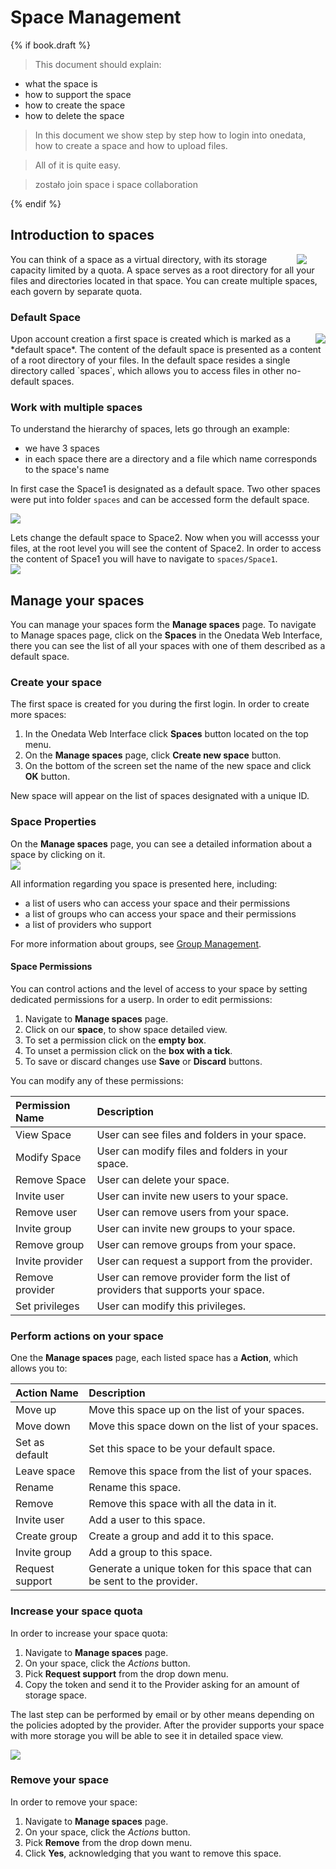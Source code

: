 # Space Management

{% if book.draft %}
> This document should explain:
* what the space is
* how to support the space
* how to create the space
* how to delete the space

> In this document we show step by step how to login into onedata, how to create a space and how to upload files.

> All of it is quite easy.

> zostało join space
> i space collaboration

{% endif %}


## Introduction to spaces
<img style="float:right;margin: 00px 30px" src="img/spaces/1_space_with_files.png">
You can think of a space as a virtual directory, with its storage capacity limited by a quota. A space serves as a root directory for all your files and directories located in that space.
You can create multiple spaces, each govern by separate quota.

### Default Space
<img style="float:right;margin: 0px 0px" src="img/spaces/default_space_with_files_and_user.png">
Upon account creation a first space is created which is marked as a *default space*.
The content of the default space is presented as a content of a root directory of your files. In the default space resides a single directory called `spaces`, which allows you to access files in other no-default spaces.

### Work with multiple spaces
To understand the hierarchy of spaces, lets go through an example:
- we have 3 spaces
- in each space there are a directory and a file which name corresponds to the space's name


In first case the Space1 is designated as a default space. Two other spaces were put into folder `spaces` and can be accessed form the default space.

<img style="display:block;margin:0 auto;" src="img/spaces/space_managment_default_space2.png">

Lets change the default space to Space2. Now when you will accesss your files, at the root level you will see the content of Space2. In order to access the content of Space1 you will have to navigate to `spaces/Space1`.
<img  style="display:block;margin:0 auto;" src="img/spaces/space_managment_default_space2_changed.png">

## Manage your spaces
You can manage your spaces form the **Manage spaces** page. To navigate to Manage spaces page, click on the **Spaces** in the Onedata Web Interface, there you can see the list of all your spaces with one of them described as a default space.

### Create your space
The first space is created for you during the first login. In order to create more spaces:

1. In the Onedata Web Interface click **Spaces** button located on the top menu.
2. On the **Manage spaces** page, click **Create new space** button.
3. On the bottom of the screen set the name of the new space and click **OK** button.

New space will appear on the list of spaces designated with a unique ID.

### Space Properties
On the **Manage spaces** page, you can see a detailed information about a space by clicking on it.
<img  style="display:block;margin:0 auto;" src="img/spaces/space_details_supported.png">


All information regarding you space is presented here, including:
- a list of users who can access your space and their permissions
- a list of groups who can access your space and their permissions
- a list of providers who support

For more information about groups, see [Group Management](group_management.md).


#### Space Permissions

You can control actions and the level of access to your space by setting dedicated permissions for a userp. In order to edit permissions:

1. Navigate to **Manage spaces** page.
2. Click on our **space**, to show space detailed view.
3. To set a permission click on the **empty box**.
4. To unset a permission click on the **box with a tick**.
5. To save or discard changes use **Save** or **Discard** buttons.

You can modify any of these permissions:

| Permission Name | Description                                                                   |
|:----------------|:------------------------------------------------------------------------------|
| View Space      | User can see  files and folders in your space.                                |
| Modify Space    | User can modify files and folders in your space.                              |
| Remove Space    | User can delete your space.                                                   |
| Invite user     | User can invite new users to your space.                                      |
| Remove user     | User can remove  users from your space.                                       |
| Invite group    | User can invite new groups to your space.                                     |
| Remove group    | User can remove  groups from your space.                                      |
| Invite provider | User can request a support from the provider.                                 |
| Remove provider | User can remove provider form the list of providers that supports your space. |
| Set privileges  | User can modify this privileges.                                              |

### Perform actions on your space
One the **Manage spaces** page, each listed space has a **Action**, which allows you to:

| Action Name     | Description                                                              |
|:----------------|:-------------------------------------------------------------------------|
| Move up         | Move this space up on the list of your spaces.                           |
| Move down       | Move this space down on the list of your spaces.                         |
| Set as default  | Set this space to be your default space.                                 |
| Leave space     | Remove this space from the list of your spaces.                          |
| Rename          | Rename this space.                                                       |
| Remove          | Remove this space with all the data in it.                               |
| Invite user     | Add a user to this space.                                                |
| Create group    | Create a group and add it to this space.                                 |
| Invite group    | Add a group to this space.                                               |
| Request support | Generate a unique token for this space that can be sent to the provider. |

### Increase your space quota
In order to increase your space quota:
1. Navigate to **Manage spaces** page.
2. On your space, click the *Actions* button.
3. Pick **Request support** from the drop down menu.
4. Copy the token and send it to the Provider asking for an amount of storage space.

The last step can be performed by email or by other means depending on the policies adopted by the provider. After the provider supports your space with more storage you will be able to see it in detailed space view.

<img  style="display:block;margin:0 auto;" src="img/spaces/space_details.png">

### Remove your space
In order to remove your space:
1. Navigate to **Manage spaces** page.
2. On your space, click the *Actions* button.
3. Pick **Remove** from the drop down menu.
4. Click **Yes**, acknowledging that you want to remove this space.
